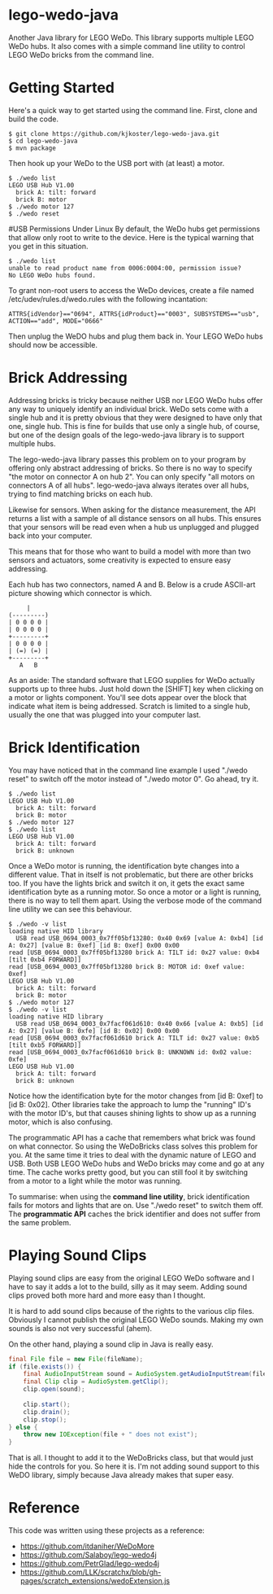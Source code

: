 # lego-wedo-java
Another Java library for LEGO WeDo. This library supports multiple LEGO WeDo hubs. It also comes with a simple command line utility to control LEGO WeDo bricks from the command line.

# Getting Started
Here's a quick way to get started using the command line. First, clone and build the code.

```
$ git clone https://github.com/kjkoster/lego-wedo-java.git
$ cd lego-wedo-java
$ mvn package
```

Then hook up your WeDo to the USB port with (at least) a motor.

```
$ ./wedo list
LEGO USB Hub V1.00
  brick A: tilt: forward
  brick B: motor
$ ./wedo motor 127
$ ./wedo reset
```

#USB Permissions Under Linux
By default, the WeDo hubs get permissions that allow only root to write to the device. Here is the typical warning that you get in this situation.

```
$ ./wedo list
unable to read product name from 0006:0004:00, permission issue?
No LEGO WeDo hubs found.
```

To grant non-root users to access the WeDo devices, create a file named /etc/udev/rules.d/wedo.rules with the following incantation:

```
ATTRS{idVendor}=="0694", ATTRS{idProduct}=="0003", SUBSYSTEMS=="usb", ACTION=="add", MODE="0666"
```
 
Then unplug the WeDO hubs and plug them back in. Your LEGO WeDo hubs should now be accessible.
# Brick Addressing
Addressing bricks is tricky because neither USB nor LEGO WeDo hubs offer any way to uniquely identify an individual brick. WeDo sets come with a single hub and it is pretty obvious that they were designed to have only that one, single hub. This is fine for builds that use only a single hub, of course, but one of the design goals of the lego-wedo-java library is to support multiple hubs.

The lego-wedo-java library passes this problem on to your program by offering only abstract addressing of bricks. So there is no way to specify "the motor on connector A on hub 2". You can only specify "all motors on connectors A of all hubs". lego-wedo-java always iterates over all hubs, trying to find matching bricks on each hub.

Likewise for sensors. When asking for the distance measurement, the API returns a list with a sample of all distance sensors on all hubs. This ensures that your sensors will be read even when a hub us unplugged and plugged back into your computer.

This means that for those who want to build a model with more than two sensors and actuators, some creativity is expected to ensure easy addressing.

Each hub has two connectors, named A and B. Below is a crude ASCII-art picture showing which connector is which.

```
     |
(---------)
| 0 0 0 0 |
| 0 0 0 0 |
+---------+
| 0 0 0 0 |
| (=) (=) |
+---------+
   A   B
```

As an aside: The standard software that LEGO supplies for WeDo actually supports up to three hubs. Just hold down the [SHIFT] key when clicking on a motor or lights component. You'll see dots appear over the block that indicate what item is being addressed. Scratch is limited to a single hub, usually the one that was plugged into your computer last.

# Brick Identification
You may have noticed that in the command line example I used "./wedo reset" to switch off the motor instead of "./wedo motor 0". Go ahead, try it.

```
$ ./wedo list
LEGO USB Hub V1.00
  brick A: tilt: forward
  brick B: motor
$ ./wedo motor 127
$ ./wedo list
LEGO USB Hub V1.00
  brick A: tilt: forward
  brick B: unknown
```

Once a WeDo motor is running, the identification byte changes into a different value. That in itself is not problematic, but there are other bricks too. If you have the lights brick and switch it on, it gets the exact same identification byte as a running motor. So once a motor or a light is running, there is no way to tell them apart. Using the verbose mode of the command line utility we can see this behaviour.

```
$ ./wedo -v list
loading native HID library
  USB read USB_0694_0003_0x7ff05bf13280: 0x40 0x69 [value A: 0xb4] [id A: 0x27] [value B: 0xef] [id B: 0xef] 0x00 0x00
read [USB_0694_0003_0x7ff05bf13280 brick A: TILT id: 0x27 value: 0xb4 [tilt 0xb4 FORWARD]]
read [USB_0694_0003_0x7ff05bf13280 brick B: MOTOR id: 0xef value: 0xef]
LEGO USB Hub V1.00
  brick A: tilt: forward
  brick B: motor
$ ./wedo motor 127
$ ./wedo -v list
loading native HID library
  USB read USB_0694_0003_0x7facf061d610: 0x40 0x66 [value A: 0xb5] [id A: 0x27] [value B: 0xfe] [id B: 0x02] 0x00 0x00
read [USB_0694_0003_0x7facf061d610 brick A: TILT id: 0x27 value: 0xb5 [tilt 0xb5 FORWARD]]
read [USB_0694_0003_0x7facf061d610 brick B: UNKNOWN id: 0x02 value: 0xfe]
LEGO USB Hub V1.00
  brick A: tilt: forward
  brick B: unknown
```

Notice how the identification byte for the motor changes from [id B: 0xef] to [id B: 0x02]. Other libraries take the approach to lump the "running" ID's with the motor ID's, but that causes shining lights to show up as a running motor, which is also confusing.

The programmatic API has a cache that remembers what brick was found on what connector. So using the WeDoBricks class solves this problem for you. At the same time it tries to deal with the dynamic nature of LEGO and USB. Both USB LEGO WeDo hubs and WeDo bricks may come and go at any time. The cache works pretty good, but you can still fool it by switching from a motor to a light while the motor was running.

To summarise: when using the **command line utility**, brick identification fails for motors and lights that are on. Use "./wedo reset" to switch them off. The **programmatic API** caches the brick identifier and does not suffer from the same problem.

# Playing Sound Clips
Playing sound clips are easy from the original LEGO WeDo software and I have to say it adds a lot to the build, silly as it may seem. Adding sound clips proved both more hard and more easy than I thought.

It is hard to add sound clips because of the rights to the various clip files. Obviously I cannot publish the original LEGO WeDo sounds. Making my own sounds is also not very successful (ahem).

On the other hand, playing a sound clip in Java is really easy.

```java
final File file = new File(fileName);
if (file.exists()) {
    final AudioInputStream sound = AudioSystem.getAudioInputStream(file);
    final Clip clip = AudioSystem.getClip();
    clip.open(sound);
    
    clip.start();
    clip.drain();
    clip.stop();
} else {
    throw new IOException(file + " does not exist");
}
```

That is all. I thought to add it to the WeDoBricks class, but that would just hide the controls for you. So here it is. I'm not adding sound support to this WeDO library, simply because Java already makes that super easy.

# Reference
This code was written using these projects as a reference:
- https://github.com/itdaniher/WeDoMore
- https://github.com/Salaboy/lego-wedo4j
- https://github.com/PetrGlad/lego-wedo4j
- https://github.com/LLK/scratchx/blob/gh-pages/scratch_extensions/wedoExtension.js

